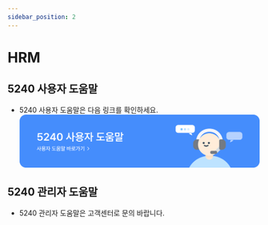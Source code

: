 ```yaml
---
sidebar_position: 2
---
```


# HRM

## 5240 사용자 도움말

- 5240 사용자 도움말은 다음 링크를 확인하세요.  
<a href="http://userhelp.5240.kr/userhelp/userhelp.html" target="_blank">![전자결재 사용하기](./img/0201.png)</a>

## 5240 관리자 도움말

- 5240 관리자 도움말은 고객센터로 문의 바랍니다.